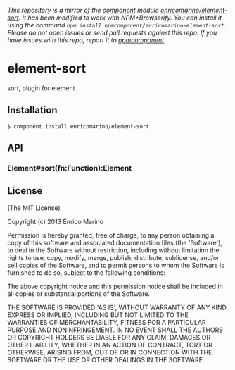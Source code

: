 *This repository is a mirror of the [component](http://component.io) module [enricomarino/element-sort](http://github.com/enricomarino/element-sort). It has been modified to work with NPM+Browserify. You can install it using the command `npm install npmcomponent/enricomarino-element-sort`. Please do not open issues or send pull requests against this repo. If you have issues with this repo, report it to [npmcomponent](https://github.com/airportyh/npmcomponent).*
# element-sort

sort, plugin for element

## Installation

    $ component install enricomarino/element-sort

## API

### Element#sort(fn:Function):Element

## License

(The MIT License)

Copyright (c) 2013 Enrico Marino

Permission is hereby granted, free of charge, to any person obtaining
a copy of this software and associated documentation files (the
'Software'), to deal in the Software without restriction, including
without limitation the rights to use, copy, modify, merge, publish,
distribute, sublicense, and/or sell copies of the Software, and to
permit persons to whom the Software is furnished to do so, subject to
the following conditions:

The above copyright notice and this permission notice shall be
included in all copies or substantial portions of the Software.

THE SOFTWARE IS PROVIDED 'AS IS', WITHOUT WARRANTY OF ANY KIND,
EXPRESS OR IMPLIED, INCLUDING BUT NOT LIMITED TO THE WARRANTIES OF
MERCHANTABILITY, FITNESS FOR A PARTICULAR PURPOSE AND NONINFRINGEMENT.
IN NO EVENT SHALL THE AUTHORS OR COPYRIGHT HOLDERS BE LIABLE FOR ANY
CLAIM, DAMAGES OR OTHER LIABILITY, WHETHER IN AN ACTION OF CONTRACT,
TORT OR OTHERWISE, ARISING FROM, OUT OF OR IN CONNECTION WITH THE
SOFTWARE OR THE USE OR OTHER DEALINGS IN THE SOFTWARE.
